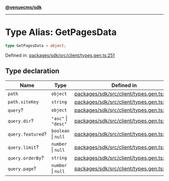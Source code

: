 [**@venuecms/sdk**](../Index.md)

***

# Type Alias: GetPagesData

```ts
type GetPagesData = object;
```

Defined in: [packages/sdk/src/client/types.gen.ts:251](https://github.com/venuecms/sdk/blob/dfe07bbbcbeec8ddfda43f5a7fc98ecc9dc8ce66/packages/sdk/src/client/types.gen.ts#L251)

## Type declaration

| Name | Type | Defined in |
| ------ | ------ | ------ |
| <a id="path"></a> `path` | `object` | [packages/sdk/src/client/types.gen.ts:252](https://github.com/venuecms/sdk/blob/dfe07bbbcbeec8ddfda43f5a7fc98ecc9dc8ce66/packages/sdk/src/client/types.gen.ts#L252) |
| `path.siteKey` | `string` | [packages/sdk/src/client/types.gen.ts:253](https://github.com/venuecms/sdk/blob/dfe07bbbcbeec8ddfda43f5a7fc98ecc9dc8ce66/packages/sdk/src/client/types.gen.ts#L253) |
| <a id="query"></a> `query`? | `object` | [packages/sdk/src/client/types.gen.ts:255](https://github.com/venuecms/sdk/blob/dfe07bbbcbeec8ddfda43f5a7fc98ecc9dc8ce66/packages/sdk/src/client/types.gen.ts#L255) |
| `query.dir`? | `"asc"` \| `"desc"` | [packages/sdk/src/client/types.gen.ts:256](https://github.com/venuecms/sdk/blob/dfe07bbbcbeec8ddfda43f5a7fc98ecc9dc8ce66/packages/sdk/src/client/types.gen.ts#L256) |
| `query.featured`? | `boolean` \| `null` | [packages/sdk/src/client/types.gen.ts:257](https://github.com/venuecms/sdk/blob/dfe07bbbcbeec8ddfda43f5a7fc98ecc9dc8ce66/packages/sdk/src/client/types.gen.ts#L257) |
| `query.limit`? | `number` \| `null` | [packages/sdk/src/client/types.gen.ts:258](https://github.com/venuecms/sdk/blob/dfe07bbbcbeec8ddfda43f5a7fc98ecc9dc8ce66/packages/sdk/src/client/types.gen.ts#L258) |
| `query.orderBy`? | `string` | [packages/sdk/src/client/types.gen.ts:259](https://github.com/venuecms/sdk/blob/dfe07bbbcbeec8ddfda43f5a7fc98ecc9dc8ce66/packages/sdk/src/client/types.gen.ts#L259) |
| `query.page`? | `number` \| `null` | [packages/sdk/src/client/types.gen.ts:260](https://github.com/venuecms/sdk/blob/dfe07bbbcbeec8ddfda43f5a7fc98ecc9dc8ce66/packages/sdk/src/client/types.gen.ts#L260) |
